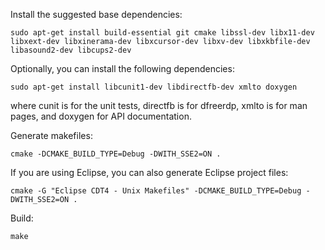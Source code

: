 Install the suggested base dependencies:

    sudo apt-get install build-essential git cmake libssl-dev libx11-dev libxext-dev libxinerama-dev libxcursor-dev libxv-dev libxkbfile-dev libasound2-dev libcups2-dev

Optionally, you can install the following dependencies:

    sudo apt-get install libcunit1-dev libdirectfb-dev xmlto doxygen

where cunit is for the unit tests, directfb is for dfreerdp, xmlto is for man pages, and doxygen for API documentation.

Generate makefiles:

    cmake -DCMAKE_BUILD_TYPE=Debug -DWITH_SSE2=ON .

If you are using Eclipse, you can also generate Eclipse project files:

    cmake -G "Eclipse CDT4 - Unix Makefiles" -DCMAKE_BUILD_TYPE=Debug -DWITH_SSE2=ON .

Build:

    make